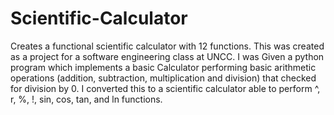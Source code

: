 # Scientific-Calculator
Creates a functional scientific calculator with 12 functions.
This was created as a project for a software engineering class at UNCC.
I was Given a python program which implements a basic Calculator performing basic arithmetic operations (addition, subtraction, multiplication and division) that checked for division by 0. 
I converted this to a scientific calculator able to perform ^, r, %, !, sin, cos, tan, and ln functions.
